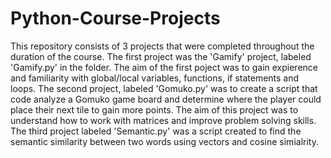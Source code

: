 # Python-Course-Projects
This repository consists of 3 projects that were completed throughout the duration of the course. The first project was the 'Gamify' project, labeled 'Gamify.py' in the folder. The aim of the first poject was to gain expierence and familiarity with global/local variables, functions, if statements and loops. The second project, labeled 'Gomuko.py' was to create a script that code analyze a Gomuko game board and determine where the player could place their next tile to gain more points. The aim of this project was to understand how to work with matrices and improve problem solving skills. The third project labeled 'Semantic.py' was a script created to find the semantic similarity between two words using vectors and cosine simialrity. 

